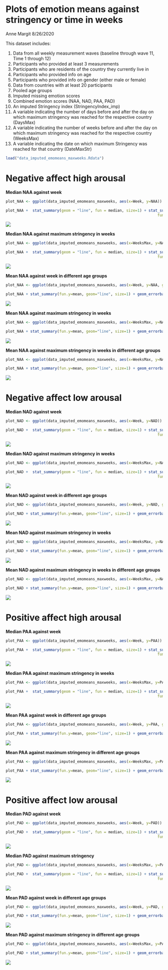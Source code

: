 Plots of emotion means against stringency or time in weeks
================
Anne Margit
8/26/2020

This dataset includes:

1.  Data from all weekly measurement waves (baseline through wave 11,
    Time 1 through 12)
2.  Participants who provided at least 3 measurements
3.  Participants who are residents of the country they currently live in
4.  Participants who provided info on age
5.  Participants who provided info on gender (either male or female)
6.  Data from countries with at least 20 participants
7.  Pooled age groups
8.  Imputed missing emotion scores
9.  Combined emotion scores (NAA, NAD, PAA, PAD)
10. An imputed Stringency index (StringencyIndex\_imp)
11. A variable indicating the number of days before and after the day on
    which maximum stringency was reached for the respective country
    (DaysMax)
12. A variable indicating the number of weeks before and after the day
    on which maximum stringency was reached for the respective country
    (WeeksMax)
13. A variable indicating the date on which maximum Stringency was
    reached for that country (DateMaxStr)

<!-- end list -->

``` r
load("data_imputed_emomeans_maxweeks.Rdata")
```

# Negative affect high arousal

**Median NAA against week**

``` r
plot_NAA <- ggplot(data_imputed_emomeans_maxweeks, aes(x=Week, y=NAA))

plot_NAA +  stat_summary(geom = "line", fun = median, size=1) + stat_summary(fun.data = median_hilow, 
                                                                    fun.args = (conf.int=.5)) + expand_limits(y=c(1, 5))
```

![](200826-Plots-of-emotion-means-against-stringency-or-time-in-weeks_files/figure-gfm/unnamed-chunk-3-1.png)<!-- -->

**Median NAA against maximum stringency in
weeks**

``` r
plot_NAA <- ggplot(data_imputed_emomeans_maxweeks, aes(x=WeeksMax, y=NAA))

plot_NAA +  stat_summary(geom = "line", fun = median, size=1) + stat_summary(fun.data = median_hilow, 
                                                                    fun.args = (conf.int=.5)) + expand_limits(y=c(1, 5))
```

![](200826-Plots-of-emotion-means-against-stringency-or-time-in-weeks_files/figure-gfm/unnamed-chunk-4-1.png)<!-- -->

**Mean NAA against week in different age
groups**

``` r
plot_NAA <- ggplot(data_imputed_emomeans_maxweeks, aes(x=Week, y=NAA, group = Age_new, color = Age_new))

plot_NAA + stat_summary(fun.y=mean, geom="line", size=1) + geom_errorbar(stat="summary", fun.data="mean_se", width=0) + scale_colour_discrete(name = "Age", labels = c("18-24", "25-44", "45-64", "65+")) + expand_limits(y=c(1, 5))
```

![](200826-Plots-of-emotion-means-against-stringency-or-time-in-weeks_files/figure-gfm/unnamed-chunk-5-1.png)<!-- -->

**Mean NAA against maximum stringency in
weeks**

``` r
plot_NAA <- ggplot(data_imputed_emomeans_maxweeks, aes(x=WeeksMax, y=NAA))

plot_NAA + stat_summary(fun.y=mean, geom="line", size=1) + geom_errorbar(stat="summary", fun.data="mean_se", width=0) + expand_limits(y=c(1, 5))
```

![](200826-Plots-of-emotion-means-against-stringency-or-time-in-weeks_files/figure-gfm/unnamed-chunk-6-1.png)<!-- -->

**Mean NAA against maximum stringency in weeks in different age
groups**

``` r
plot_NAA <- ggplot(data_imputed_emomeans_maxweeks, aes(x=WeeksMax, y=NAA, group = Age_new, color = Age_new))

plot_NAA + stat_summary(fun.y=mean, geom="line", size=1) + geom_errorbar(stat="summary", fun.data="mean_se", width=0) + scale_colour_discrete(name = "Age", labels = c("18-24", "25-44", "45-64", "65+")) + expand_limits(y=c(1, 5))
```

![](200826-Plots-of-emotion-means-against-stringency-or-time-in-weeks_files/figure-gfm/unnamed-chunk-7-1.png)<!-- -->

# Negative affect low arousal

**Median NAD against week**

``` r
plot_NAD <- ggplot(data_imputed_emomeans_maxweeks, aes(x=Week, y=NAD))

plot_NAD +  stat_summary(geom = "line", fun = median, size=1) + stat_summary(fun.data = median_hilow, 
                                                                    fun.args = (conf.int=.5)) + expand_limits(y=c(1, 5))
```

![](200826-Plots-of-emotion-means-against-stringency-or-time-in-weeks_files/figure-gfm/unnamed-chunk-8-1.png)<!-- -->

**Median NAD against maximum stringency in
weeks**

``` r
plot_NAD <- ggplot(data_imputed_emomeans_maxweeks, aes(x=WeeksMax, y=NAD))

plot_NAD +  stat_summary(geom = "line", fun = median, size=1) + stat_summary(fun.data = median_hilow, 
                                                                    fun.args = (conf.int=.5)) + expand_limits(y=c(1, 5))
```

![](200826-Plots-of-emotion-means-against-stringency-or-time-in-weeks_files/figure-gfm/unnamed-chunk-9-1.png)<!-- -->

**Mean NAD against week in different age
groups**

``` r
plot_NAD <- ggplot(data_imputed_emomeans_maxweeks, aes(x=Week, y=NAD, group = Age_new, color = Age_new))

plot_NAD + stat_summary(fun.y=mean, geom="line", size=1) + geom_errorbar(stat="summary", fun.data="mean_se", width=0) + scale_colour_discrete(name = "Age", labels = c("18-24", "25-44", "45-64", "65+")) + expand_limits(y=c(1, 5))
```

![](200826-Plots-of-emotion-means-against-stringency-or-time-in-weeks_files/figure-gfm/unnamed-chunk-10-1.png)<!-- -->

**Mean NAD against maximum stringency in
weeks**

``` r
plot_NAD <- ggplot(data_imputed_emomeans_maxweeks, aes(x=WeeksMax, y=NAD))

plot_NAD + stat_summary(fun.y=mean, geom="line", size=1) + geom_errorbar(stat="summary", fun.data="mean_se", width=0) + expand_limits(y=c(1, 5))
```

![](200826-Plots-of-emotion-means-against-stringency-or-time-in-weeks_files/figure-gfm/unnamed-chunk-11-1.png)<!-- -->

**Mean NAD against maximum stringency in weeks in different age
groups**

``` r
plot_NAD <- ggplot(data_imputed_emomeans_maxweeks, aes(x=WeeksMax, y=NAD, group = Age_new, color = Age_new))

plot_NAD + stat_summary(fun.y=mean, geom="line", size=1) + geom_errorbar(stat="summary", fun.data="mean_se", width=0) + scale_colour_discrete(name = "Age", labels = c("18-24", "25-44", "45-64", "65+")) + expand_limits(y=c(1, 5))
```

![](200826-Plots-of-emotion-means-against-stringency-or-time-in-weeks_files/figure-gfm/unnamed-chunk-12-1.png)<!-- -->

# Positive affect high arousal

**Median PAA against week**

``` r
plot_PAA <- ggplot(data_imputed_emomeans_maxweeks, aes(x=Week, y=PAA))

plot_PAA +  stat_summary(geom = "line", fun = median, size=1) + stat_summary(fun.data = median_hilow, 
                                                                    fun.args = (conf.int=.5)) + expand_limits(y=c(1, 5))
```

![](200826-Plots-of-emotion-means-against-stringency-or-time-in-weeks_files/figure-gfm/unnamed-chunk-13-1.png)<!-- -->

**Median PAA against maximum stringency in
weeks**

``` r
plot_PAA <- ggplot(data_imputed_emomeans_maxweeks, aes(x=WeeksMax, y=PAA))

plot_PAA +  stat_summary(geom = "line", fun = median, size=1) + stat_summary(fun.data = median_hilow, 
                                                                    fun.args = (conf.int=.5)) + expand_limits(y=c(1, 5))
```

![](200826-Plots-of-emotion-means-against-stringency-or-time-in-weeks_files/figure-gfm/unnamed-chunk-14-1.png)<!-- -->

**Mean PAA against week in different age
groups**

``` r
plot_PAA <- ggplot(data_imputed_emomeans_maxweeks, aes(x=Week, y=PAA, group = Age_new, color = Age_new))

plot_PAA + stat_summary(fun.y=mean, geom="line", size=1) + geom_errorbar(stat="summary", fun.data="mean_se", width=0) + scale_colour_discrete(name = "Age", labels = c("18-24", "25-44", "45-64", "65+")) + expand_limits(y=c(1, 5))
```

![](200826-Plots-of-emotion-means-against-stringency-or-time-in-weeks_files/figure-gfm/unnamed-chunk-15-1.png)<!-- -->

**Mean PAA against maximum stringency in different age
groups**

``` r
plot_PAA <- ggplot(data_imputed_emomeans_maxweeks, aes(x=WeeksMax, y=PAA, group = Age_new, color = Age_new))

plot_PAA + stat_summary(fun.y=mean, geom="line", size=1) + geom_errorbar(stat="summary", fun.data="mean_se", width=0) + scale_colour_discrete(name = "Age", labels = c("18-24", "25-44", "45-64", "65+")) + expand_limits(y=c(1, 5))
```

![](200826-Plots-of-emotion-means-against-stringency-or-time-in-weeks_files/figure-gfm/unnamed-chunk-16-1.png)<!-- -->

# Positive affect low arousal

**Median PAD against week**

``` r
plot_PAD <- ggplot(data_imputed_emomeans_maxweeks, aes(x=Week, y=PAD))

plot_PAD +  stat_summary(geom = "line", fun = median, size=1) + stat_summary(fun.data = median_hilow, 
                                                                    fun.args = (conf.int=.5)) + expand_limits(y=c(1, 5))
```

![](200826-Plots-of-emotion-means-against-stringency-or-time-in-weeks_files/figure-gfm/unnamed-chunk-17-1.png)<!-- -->

**Median PAD against maximum
stringency**

``` r
plot_PAD <- ggplot(data_imputed_emomeans_maxweeks, aes(x=WeeksMax, y=PAD))

plot_PAD +  stat_summary(geom = "line", fun = median, size=1) + stat_summary(fun.data = median_hilow, 
                                                                    fun.args = (conf.int=.5)) + expand_limits(y=c(1, 5))
```

![](200826-Plots-of-emotion-means-against-stringency-or-time-in-weeks_files/figure-gfm/unnamed-chunk-18-1.png)<!-- -->

**Mean PAD against week in different age
groups**

``` r
plot_PAD <- ggplot(data_imputed_emomeans_maxweeks, aes(x=Week, y=PAD, group = Age_new, color = Age_new))

plot_PAD + stat_summary(fun.y=mean, geom="line", size=1) + geom_errorbar(stat="summary", fun.data="mean_se", width=0) + scale_colour_discrete(name = "Age", labels = c("18-24", "25-44", "45-64", "65+")) + expand_limits(y=c(1, 5))
```

![](200826-Plots-of-emotion-means-against-stringency-or-time-in-weeks_files/figure-gfm/unnamed-chunk-19-1.png)<!-- -->

**Mean PAD against maximum stringency in different age
groups**

``` r
plot_PAD <- ggplot(data_imputed_emomeans_maxweeks, aes(x=WeeksMax, y=PAD, group = Age_new, color = Age_new))

plot_PAD + stat_summary(fun.y=mean, geom="line", size=1) + geom_errorbar(stat="summary", fun.data="mean_se", width=0) + scale_colour_discrete(name = "Age", labels = c("18-24", "25-44", "45-64", "65+")) + expand_limits(y=c(1, 5))
```

![](200826-Plots-of-emotion-means-against-stringency-or-time-in-weeks_files/figure-gfm/unnamed-chunk-20-1.png)<!-- -->
